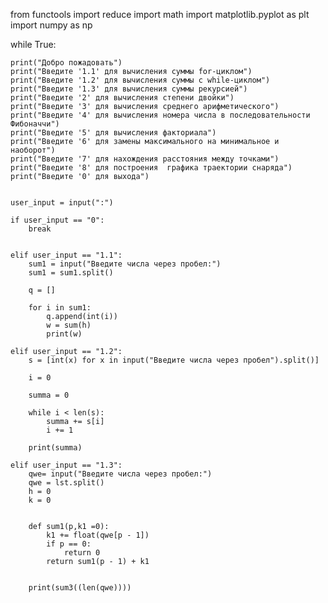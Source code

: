 from functools import reduce
import math
import matplotlib.pyplot as plt
import numpy as np



while True:

    print("Добро пожадовать")
    print("Введите '1.1' для вычисления суммы for-циклом")
    print("Введите '1.2' для вычисления суммы с while-циклом")
    print("Введите '1.3' для вычисления суммы рекурсией")
    print("Введите '2' для вычисления степени двойки")
    print("Введите '3' для вычисления cреднего арифметического")
    print("Введите '4' для вычисления номера числа в последовательности Фибоначчи")
    print("Введите '5' для вычисления факториала")
    print("Введите '6' для замены максимального на минимальное и наоборот")
    print("Введите '7' для нахождения расстояния между точками")
    print("Введите '8' для построения  графика траектории снаряда")
    print("Введите '0' для выхода")


    user_input = input(":")

    if user_input == "0":
        break


    elif user_input == "1.1":
        sum1 = input("Введите числа через пробел:")
        sum1 = sum1.split()
        
        q = []
        
        for i in sum1:
            q.append(int(i))
            w = sum(h)
            print(w)

    elif user_input == "1.2":
        s = [int(x) for x in input("Введите числа через пробел").split()]

        i = 0

        summa = 0

        while i < len(s):
            summa += s[i]
            i += 1

        print(summa)

    elif user_input == "1.3":
        qwe= input("Введите числа через пробел:")
        qwe = lst.split()
        h = 0
        k = 0


        def sum1(p,k1 =0):
            k1 += float(qwe[p - 1])
            if p == 0:
                return 0
            return sum1(p - 1) + k1


        print(sum3((len(qwe))))
        

